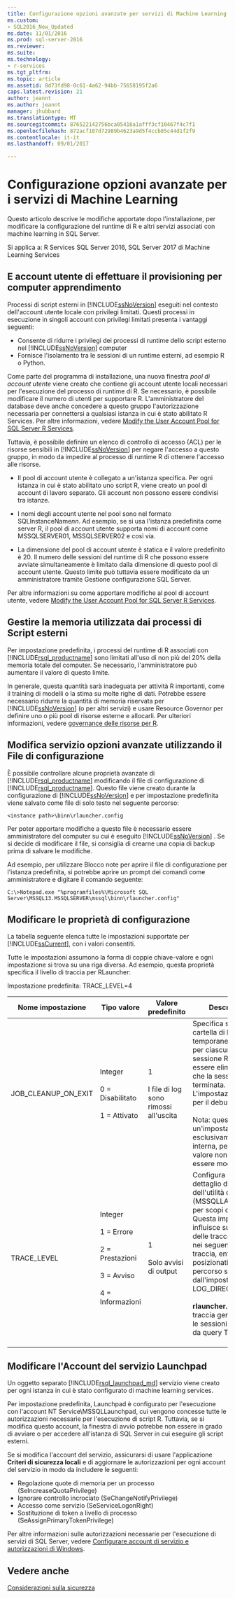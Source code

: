 ```yaml
---
title: Configurazione opzioni avanzate per servizi di Machine Learning | Documenti Microsoft
ms.custom:
- SQL2016_New_Updated
ms.date: 11/01/2016
ms.prod: sql-server-2016
ms.reviewer: 
ms.suite: 
ms.technology:
- r-services
ms.tgt_pltfrm: 
ms.topic: article
ms.assetid: 8d73fd98-0c61-4a62-94bb-75658195f2a6
caps.latest.revision: 21
author: jeannt
ms.author: jeannt
manager: jhubbard
ms.translationtype: MT
ms.sourcegitcommit: 876522142756bca05416a1afff3cf10467f4c7f1
ms.openlocfilehash: 872acf107d72989b4623a9d5f4ccb85c44d1f2f9
ms.contentlocale: it-it
ms.lasthandoff: 09/01/2017

---
```

# <a name="advanced-configuration-options-for-machine-learning-services"></a>Configurazione opzioni avanzate per i servizi di Machine Learning

Questo articolo descrive le modifiche apportate dopo l'installazione, per modificare la configurazione del runtime di R e altri servizi associati con machine learning in SQL Server.

Si applica a: R Services SQL Server 2016, SQL Server 2017 di Machine Learning Services

##  <a name="bkmk_Provisioning"></a>E account utente di effettuare il provisioning per computer apprendimento

Processi di script esterni in [!INCLUDE[ssNoVersion](../../includes/ssnoversion-md.md)] eseguiti nel contesto dell'account utente locale con privilegi limitati. Questi processi in esecuzione in singoli account con privilegi limitati presenta i vantaggi seguenti:

+ Consente di ridurre i privilegi dei processi di runtime dello script esterno nel [!INCLUDE[ssNoVersion](../../includes/ssnoversion-md.md)] computer
+ Fornisce l'isolamento tra le sessioni di un runtime esterni, ad esempio R o Python.

Come parte del programma di installazione, una nuova finestra *pool di account utente* viene creato che contiene gli account utente locali necessari per l'esecuzione del processo di runtime di R. Se necessario, è possibile modificare il numero di utenti per supportare R. L'amministratore del database deve anche concedere a questo gruppo l'autorizzazione necessaria per connettersi a qualsiasi istanza in cui è stato abilitato R Services. Per altre informazioni, vedere [Modify the User Account Pool for SQL Server R Services](../../advanced-analytics/r/modify-the-user-account-pool-for-sql-server-r-services.md).

Tuttavia, è possibile definire un elenco di controllo di accesso (ACL) per le risorse sensibili in [!INCLUDE[ssNoVersion](../../includes/ssnoversion-md.md)] per negare l'accesso a questo gruppo, in modo da impedire al processo di runtime R di ottenere l'accesso alle risorse.

+ Il pool di account utente è collegato a un'istanza specifica.  Per ogni istanza in cui è stato abilitato uno script R, viene creato un pool di account di lavoro separato. Gli account non possono essere condivisi tra istanze.

+ I nomi degli account utente nel pool sono nel formato SQLInstanceName*nn*. Ad esempio, se si usa l'istanza predefinita come server R, il pool di account utente supporta nomi di account come MSSQLSERVER01, MSSQLSERVER02 e così via.

+ La dimensione del pool di account utente è statica e il valore predefinito è 20. Il numero delle sessioni del runtime di R che possono essere avviate simultaneamente è limitato dalla dimensione di questo pool di account utente. Questo limite può tuttavia essere modificato da un amministratore tramite Gestione configurazione SQL Server.

Per altre informazioni su come apportare modifiche al pool di account utente, vedere [Modify the User Account Pool for SQL Server R Services](../../advanced-analytics/r/modify-the-user-account-pool-for-sql-server-r-services.md).

##  <a name="bkmk_ManagingMemory"></a>Gestire la memoria utilizzata dai processi di Script esterni

Per impostazione predefinita, i processi del runtime di R associati con [!INCLUDE[rsql_productname](../../includes/rsql-productname-md.md)] sono limitati all'uso di non più del 20% della memoria totale del computer. Se necessario, l'amministratore può aumentare il valore di questo limite.

In generale, questa quantità sarà inadeguata per attività R importanti, come il training di modelli o la stima su molte righe di dati. Potrebbe essere necessario ridurre la quantità di memoria riservata per [!INCLUDE[ssNoVersion](../../includes/ssnoversion-md.md)] (o per altri servizi) e usare Resource Governor per definire uno o più pool di risorse esterne e allocarli. Per ulteriori informazioni, vedere [governance delle risorse per R](../../advanced-analytics/r/resource-governance-for-r-services.md).

##  <a name="bkmk_ChangingConfig"></a>Modifica servizio opzioni avanzate utilizzando il File di configurazione

È possibile controllare alcune proprietà avanzate di [!INCLUDE[rsql_productname](../../includes/rsql-productname-md.md)] modificando il file di configurazione di [!INCLUDE[rsql_productname](../../includes/rsql-productname-md.md)]. Questo file viene creato durante la configurazione di [!INCLUDE[ssNoVersion](../../includes/ssnoversion-md.md)] e per impostazione predefinita viene salvato come file di solo testo nel seguente percorso:

`<instance path>\binn\rlauncher.config`

Per poter apportare modifiche a questo file è necessario essere amministratore del computer su cui è eseguito [!INCLUDE[ssNoVersion](../../includes/ssnoversion-md.md)] . Se si decide di modificare il file, si consiglia di crearne una copia di backup prima di salvare le modifiche.

Ad esempio, per utilizzare Blocco note per aprire il file di configurazione per l'istanza predefinita, si potrebbe aprire un prompt dei comandi come amministratore e digitare il comando seguente:

```
C:\>Notepad.exe "%programfiles%\Microsoft SQL Server\MSSQL13.MSSQLSERVER\mssql\binn\rlauncher.config"  
```

##  <a name="bkmk_properties"></a>Modificare le proprietà di configurazione

La tabella seguente elenca tutte le impostazioni supportate per [!INCLUDE[ssCurrent](../../includes/sscurrent-md.md)], con i valori consentiti.

Tutte le impostazioni assumono la forma di coppie chiave-valore e ogni impostazione si trova su una riga diversa. Ad esempio, questa proprietà specifica il livello di traccia per RLauncher:

Impostazione predefinita: TRACE_LEVEL=4


|**Nome impostazione**|**Tipo valore**|**Valore predefinito**|**Descrizione**|
|------------------|----------------|-------------|-----------------|
|JOB_CLEANUP_ON_EXIT|Integer<br /><br /> 0 = Disabilitato<br /><br /> 1 = Attivato|1<br /><br /> I file di log sono rimossi all'uscita|Specifica se la cartella di lavoro temporanea creata per ciascuna sessione R deve essere eliminata dopo che la sessione R è terminata. L'impostazione è utile per il debug.<br /><br /> Nota: questa è un'impostazione esclusivamente interna, perciò questo valore non deve essere modificato.|
|TRACE_LEVEL|Integer<br /><br /> 1 = Errore<br /><br /> 2 = Prestazioni<br /><br /> 3 = Avviso<br /><br /> 4 = Informazioni|1<br /><br /> Solo avvisi di output|Configura il livello di dettaglio della traccia dell'utilità di avvio di R (MSSQLLAUNCHPAD) per scopi di debug. Questa impostazione influisce sul dettaglio delle tracce archiviate nei seguenti file di traccia, entrambi posizionati nel percorso specificato dall'impostazione LOG_DIRECTORY:<br /><br /> **rlauncher.log**: il file di traccia generato per le sessioni R avviate da query T-SQL.<br /><br /> |

## <a name="bkmk_Launchpad"></a>Modificare l'Account del servizio Launchpad

Un oggetto separato [!INCLUDE[rsql_launchpad_md](../../includes/rsql-launchpad-md.md)] servizio viene creato per ogni istanza in cui è stato configurato di machine learning services.

Per impostazione predefinita, Launchpad è configurato per l'esecuzione con l'account NT Service\MSSQLLaunchpad, cui vengono concesse tutte le autorizzazioni necessarie per l'esecuzione di script R. Tuttavia, se si modifica questo account, la finestra di avvio potrebbe non essere in grado di avviare o per accedere all'istanza di SQL Server in cui eseguire gli script esterni.

Se si modifica l'account del servizio, assicurarsi di usare l'applicazione **Criteri di sicurezza locali** e di aggiornare le autorizzazioni per ogni account del servizio in modo da includere le seguenti:

+ Regolazione quote di memoria per un processo (SeIncreaseQuotaPrivilege)
+ Ignorare controllo incrociato (SeChangeNotifyPrivilege)
+ Accesso come servizio (SeServiceLogonRight)
+ Sostituzione di token a livello di processo (SeAssignPrimaryTokenPrivilege)

Per altre informazioni sulle autorizzazioni necessarie per l'esecuzione di servizi di SQL Server, vedere [Configurare account di servizio e autorizzazioni di Windows](https://msdn.microsoft.com/library/ms143504.aspx#Windows).

## <a name="see-also"></a>Vedere anche

[Considerazioni sulla sicurezza](security-considerations-for-the-r-runtime-in-sql-server.md)

